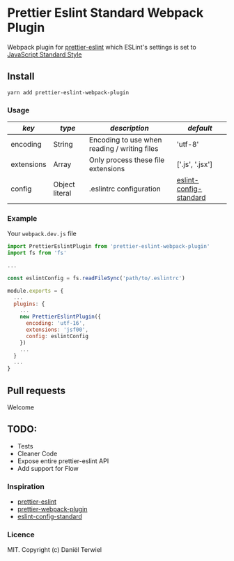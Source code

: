 # Prettier Eslint Standard Webpack Plugin

Webpack plugin for [prettier-eslint](https://github.com/kentcdodds/prettier-eslint) which ESLint's settings is set to [JavaScript Standard Style](http://standardjs.com/)

## Install
```
yarn add prettier-eslint-webpack-plugin
```

### Usage


| *key*      | *type*           | *description*                                | *default*                                                                  |
|------------|----------------|----------------------------------------------|----------------------------------------------------------------------------|
| encoding   | String         | Encoding to use when reading / writing files | 'utf-8'                                                                    |
| extensions | Array          | Only process these file extensions           | ['.js', '.jsx']                                                            |
| config     | Object literal | .eslintrc configuration                      | [eslint-config-standard](https://github.com/feross/eslint-config-standard) |

### Example

Your `webpack.dev.js` file
```javascript
import PrettierEslintPlugin from 'prettier-eslint-webpack-plugin'
import fs from 'fs'

...

const eslintConfig = fs.readFileSync('path/to/.eslintrc')

module.exports = {
  ...
  plugins: {
    ...
    new PrettierEslintPlugin({
      encoding: 'utf-16',
      extensions: 'jsf00',
      config: eslintConfig
    })
    ...
  }
  ...
}

```


## Pull requests
Welcome

## TODO:
* Tests
* Cleaner Code
* Expose entire prettier-eslint API
* Add support for Flow

### Inspiration
* [prettier-eslint](https://github.com/kentcdodds/prettier-eslint)
* [prettier-webpack-plugin](https://github.com/hawkins/prettier-webpack-plugin)
* [eslint-config-standard](https://github.com/feross/eslint-config-standard)

### Licence

MIT. Copyright (c) Daniël Terwiel
